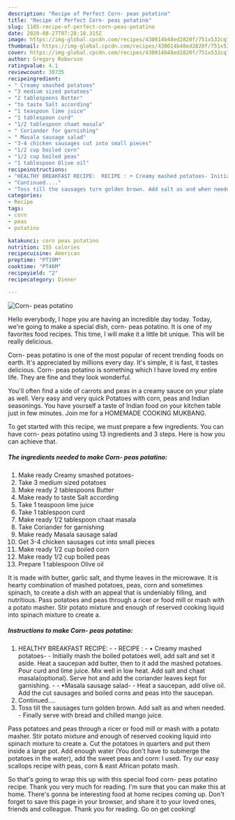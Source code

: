 ```yaml
---
description: "Recipe of Perfect Corn- peas potatino"
title: "Recipe of Perfect Corn- peas potatino"
slug: 1105-recipe-of-perfect-corn-peas-potatino
date: 2020-08-27T07:28:18.315Z
image: https://img-global.cpcdn.com/recipes/430014b48ed2820f/751x532cq70/corn-peas-potatino-recipe-main-photo.jpg
thumbnail: https://img-global.cpcdn.com/recipes/430014b48ed2820f/751x532cq70/corn-peas-potatino-recipe-main-photo.jpg
cover: https://img-global.cpcdn.com/recipes/430014b48ed2820f/751x532cq70/corn-peas-potatino-recipe-main-photo.jpg
author: Gregory Roberson
ratingvalue: 4.1
reviewcount: 30735
recipeingredient:
- " Creamy smashed potatoes"
- "3 medium sized potatoes"
- "2 tablespoons Butter"
- "to taste Salt according"
- "1 teaspoon lime juice"
- "1 tablespoon curd"
- "1/2 tablespoon chaat masala"
- " Coriander for garnishing"
- " Masala sausage salad"
- "3-4 chicken sausages cut into small pieces"
- "1/2 cup boiled corn"
- "1/2 cup boiled peas"
- "1 tablespoon Olive oil"
recipeinstructions:
- "HEALTHY BREAKFAST RECIPE:  RECIPE : • Creamy mashed potatoes- Initially mash the boiled potatoes well, add salt and set it aside. Heat a saucepan add butter, then to it add the mashed potatoes. Pour curd and lime juice. Mix well in low heat. Add salt and chaat masala(optional). Serve hot and add the coriander leaves kept for garnishing.  •Masala sausage salad- Heat a saucepan, add olive oil. Add the cut sausages and boiled corns and peas into the saucepan."
- "Continued...."
- "Toss till the sausages turn golden brown. Add salt as and when needed.  Finally serve with bread and chilled mango juice."
categories:
- Recipe
tags:
- corn
- peas
- potatino

katakunci: corn peas potatino 
nutrition: 155 calories
recipecuisine: American
preptime: "PT19M"
cooktime: "PT46M"
recipeyield: "2"
recipecategory: Dinner

---
```



![Corn- peas potatino](https://img-global.cpcdn.com/recipes/430014b48ed2820f/751x532cq70/corn-peas-potatino-recipe-main-photo.jpg)

Hello everybody, I hope you are having an incredible day today. Today, we're going to make a special dish, corn- peas potatino. It is one of my favorites food recipes. This time, I will make it a little bit unique. This will be really delicious.

Corn- peas potatino is one of the most popular of recent trending foods on earth. It's appreciated by millions every day. It's simple, it is fast, it tastes delicious. Corn- peas potatino is something which I have loved my entire life. They are fine and they look wonderful.

You&#39;ll often find a side of carrots and peas in a creamy sauce on your plate as well. Very easy and very quick Potatoes with corn, peas and Indian seasonings. You have yourself a taste of Indian food on your kitchen table just in few minutes. Join me for a HOMEMADE COOKING MUKBANG.


To get started with this recipe, we must prepare a few ingredients. You can have corn- peas potatino using 13 ingredients and 3 steps. Here is how you can achieve that.

<!--inarticleads1-->

##### The ingredients needed to make Corn- peas potatino:

1. Make ready  Creamy smashed potatoes-
1. Take 3 medium sized potatoes
1. Make ready 2 tablespoons Butter
1. Make ready to taste Salt according
1. Take 1 teaspoon lime juice
1. Take 1 tablespoon curd
1. Make ready 1/2 tablespoon chaat masala
1. Take  Coriander for garnishing
1. Make ready  Masala sausage salad
1. Get 3-4 chicken sausages cut into small pieces
1. Make ready 1/2 cup boiled corn
1. Make ready 1/2 cup boiled peas
1. Prepare 1 tablespoon Olive oil


It is made with butter, garlic salt, and thyme leaves in the microwave. It is hearty combination of mashed potatoes, peas, corn and sometimes spinach, to create a dish with an appeal that is undeniably filling, and nutritious. Pass potatoes and peas through a ricer or food mill or mash with a potato masher. Stir potato mixture and enough of reserved cooking liquid into spinach mixture to create a. 

<!--inarticleads2-->

##### Instructions to make Corn- peas potatino:

1. HEALTHY BREAKFAST RECIPE: -  - RECIPE : - • Creamy mashed potatoes- - Initially mash the boiled potatoes well, add salt and set it aside. Heat a saucepan add butter, then to it add the mashed potatoes. Pour curd and lime juice. Mix well in low heat. Add salt and chaat masala(optional). Serve hot and add the coriander leaves kept for garnishing. -  - •Masala sausage salad- - Heat a saucepan, add olive oil. Add the cut sausages and boiled corns and peas into the saucepan.
1. Continued....
1. Toss till the sausages turn golden brown. Add salt as and when needed.  - Finally serve with bread and chilled mango juice.


Pass potatoes and peas through a ricer or food mill or mash with a potato masher. Stir potato mixture and enough of reserved cooking liquid into spinach mixture to create a. Cut the potatoes in quarters and put them inside a large pot. Add enough water (You don&#39;t have to submerge the potatoes in the water), add the sweet peas and corn: I used. Try our easy scallops recipe with peas, corn &amp; east African potato mash. 

So that's going to wrap this up with this special food corn- peas potatino recipe. Thank you very much for reading. I'm sure that you can make this at home. There's gonna be interesting food at home recipes coming up. Don't forget to save this page in your browser, and share it to your loved ones, friends and colleague. Thank you for reading. Go on get cooking!
